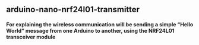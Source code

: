 ## arduino-nano-nrf24l01-transmitter
#### For explaining the wireless communication will be sending a simple “Hello World” message from one Arduino to another, using the NRF24L01 transceiver module
